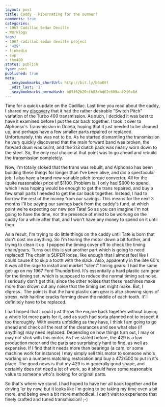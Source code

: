 ```yaml
---
layout: post
title: Caddy - Hibernating for the summer?
comments: true
categories:
- 1967 Cadillac Sedan Deville
- Worklogs
tags:
- 1967 cadillac sedan deville project
- '429'
- linkedin
- swp
- thm400
status: publish
type: post
published: true
meta:
  _sexybookmarks_shortUrl: http://bit.ly/b6a09f
  _edit_last: '1'
  _sexybookmarks_permaHash: b03f62b20efb83cbd62c689aaf2f6c8d
---
```

<p>Time for a quick update on the Cadillac.  Last time you read about the caddy, I shared my <a href="{{ root_url }}/2010/03/11/i-dub-thee-bionic-caddy/">discovery</a> that it had the rather desirable "Switch Pitch" variation of the Turbo 400 transmission.  As such, I decided it was best to have it examined before I put the car back together.  I took it over to Alphonso's Transmission in Goleta, hoping that it just needed to be cleaned up, and perhaps have a few smaller parts repaired or replaced.  Unfortunately, this was not to be.  As he started dismantling the transmission he very quickly discovered that the main forward band was broken, the forward drum was burnt, and the 2/3 clutch pack was nearly worn down to the steel.  So, the only real choice at that point was to go ahead and rebuild the transmission completely.</p>

<p>Now, I'm totally stoked that the trans was rebuilt, and Alphonso has been building these things for longer than I've been alive, and did a spectacular job.  I also have a brand new variable pitch torque converter.  All for the (quite reasonable) price of $1100.  Problem is, I only had $600 to spend, which I was hoping would be enough to get the trans repaired, and buy a few small parts I needed to get the car back together.  Instead, I had to borrow the rest of the money from our savings.  This means for the next 3 months I'll be paying our savings back from the caddy's fund, at which point we're expecting our new son Tate!  So as you can imagine I'm not going to have the time, nor the presence of mind to be working on the caddy for a while after that, and I won't have any money to spend on it until then.</p>

<p>As a result, I'm trying to do little things on the caddy until Tate is born that don't cost me anything.  So I'm tearing the motor down a bit further, and trying to clean it up.  I popped the timing cover off to check the timing chain/gears.  Turns out this is yet another part which is going to need replaced!  The chain is SUPER loose, like enough that I almost feel like I could cause it to skip a tooth with the slack.  Also, apparently in the late 60's it was all the rage to install and market "silent" timing gears.  I had the same get-up on my 1967 Ford Thunderbird.  It's essentially a hard plastic cam gear for the timing set, which is supposed to reduce the normal timing set noise.  I seriously don't get this, since the other noises that these machines make more than drown out any noise that the timing set might make.  But, I digress..  The point is that the hard plastic cam gear is also showing signs of stress, with hairline cracks forming down the middle of each tooth.  It'll definitely have to be replaced.</p>

<p>I had hoped that I could just throw the engine back together without buying a whole lot more parts for it, and as such had sorta planned not to inspect it too thoroughly.  With events unfolding as they have, I think I am going to go ahead and check all the rest of the clearances and see what else (if anything) may need replaced.  Depending on how things turn out, I may or may not stick with this motor.  As I've stated before, the 429 is a low production motor and the parts are surprisingly hard to find, as well as expensive.  If I find that it needs more than bearings (a cam, or some machine work for instance) I may simply sell this motor to someone who's working on a numbers matching restoration and buy a 472/500 to put in it's place.  The good news is that my 429 is in generally good shape, and certainly does not need a lot of work, so it should have some reasonable value to someone who's looking for original parts.</p>

<p>So that's where we stand.  I had hoped to have her all back together and be driving 'er by now, but it looks like I'm going to be taking my time even a bit more, and being even a bit more methodical.  I can't wait to experience that finely crafted and tuned transmission! ;-)</p>
